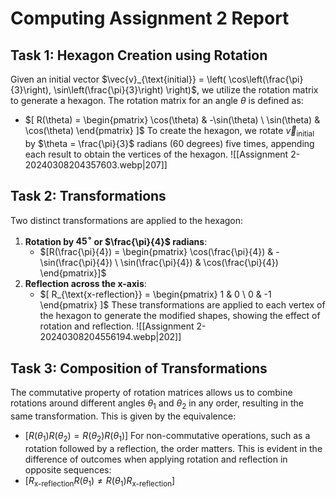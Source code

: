 # Computing Assignment 2 Report
## Task 1: Hexagon Creation using Rotation
Given an initial vector $\vec{v}_{\text{initial}} = \left( \cos\left(\frac{\pi}{3}\right), \sin\left(\frac{\pi}{3}\right) \right)$, we utilize the rotation matrix to generate a hexagon. The rotation matrix for an angle $\theta$ is defined as:
- $[ R(\theta) = \begin{pmatrix} \cos(\theta) & -\sin(\theta) \ \sin(\theta) & \cos(\theta) \end{pmatrix} ]$
To create the hexagon, we rotate $\vec{v}_{\text{initial}}$ by $\theta = \frac{\pi}{3}$ radians (60 degrees) five times, appending each result to obtain the vertices of the hexagon.
![[Assignment 2-20240308204357603.webp|207]]
## Task 2: Transformations
Two distinct transformations are applied to the hexagon:
1. **Rotation by $45^\circ$ or $\frac{\pi}{4}$ radians**:
	- $[R(\frac{\pi}{4}) = \begin{pmatrix} \cos(\frac{\pi}{4}) & -\sin(\frac{\pi}{4}) \ \sin(\frac{\pi}{4}) & \cos(\frac{\pi}{4}) \end{pmatrix}]$
2. **Reflection across the x-axis**:
	- $[ R_{\text{x-reflection}} = \begin{pmatrix} 1 & 0 \ 0 & -1 \end{pmatrix} ]$
These transformations are applied to each vertex of the hexagon to generate the modified shapes, showing the effect of rotation and reflection.
![[Assignment 2-20240308204556194.webp|202]]
## Task 3: Composition of Transformations
The commutative property of rotation matrices allows us to combine rotations around different angles $\theta_1$ and $\theta_2$ in any order, resulting in the same transformation. This is given by the equivalence:
- $[ R(\theta_1)R(\theta_2) = R(\theta_2)R(\theta_1) ]$
For non-commutative operations, such as a rotation followed by a reflection, the order matters. This is evident in the difference of outcomes when applying rotation and reflection in opposite sequences:
- $[ R_{\text{x-reflection}}R(\theta_1) \neq R(\theta_1)R_{\text{x-reflection}} ]$
